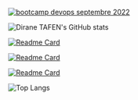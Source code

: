 [![bootcamp devops septembre 2022](https://user-images.githubusercontent.com/18481009/181177654-aede1f79-19ec-4598-ac6a-542c543aa252.jpeg)](https://eazytraining.fr/%C3%A9v%C3%A8nement/devops-bootcamp-devenez-devops-en-3-mois/ "BootCamp DevOps")

![Dirane TAFEN's GitHub stats](https://github-readme-stats.vercel.app/api/?username=diranetafen&show_owner)

[![Readme Card](https://github-readme-stats.vercel.app/api/pin/?username=diranetafen&repo=student-list&show_owner=true)](https://github.com/diranetafen/student-list)

[![Readme Card](https://github-readme-stats.vercel.app/api/pin/?username=diranetafen&repo=cursus-devops&show_owner=true)](https://github.com/diranetafen/cursus-devops)

[![Readme Card](https://github-readme-stats.vercel.app/api/pin/?username=eazytrainingfr&repo=webapp&show_owner=true)](https://github.com/eazytrainingfr/webapp)

![Top Langs](https://github-readme-stats.vercel.app/api/top-langs/?username=diranetafen&langs_count=10&hide=javascript,html,php,python)

